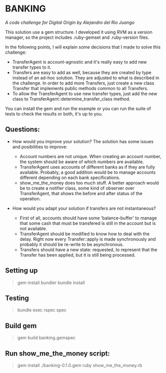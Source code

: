 BANKING
======

_A code challenge for Digital Origin by Alejandro del Rio Juango_ 

This solution use a gem structure.
I developed it using RVM as a version manager, so the project includes .ruby-gemset and .ruby-version files.

In the following points, I will explain some decisions that I made to solve this challenge:

 - TransferAgent is account-agnostic and it's really easy to add new transfer types to it.
 - Transfers are easy to add as well, because they are created by type instead of an ad-hoc solution. 
 They are adjusted to what is described in the challenge. In order to add more Transfers, just create a new class
 Transfer that implements public methods common to all Transfers. 
 - To allow the TransferAgent to use new transfer types, just add the new class to 
 TransferAgent::determine_transfer_class method.
 
 You can install the gem and run the example or you can run the suite of tests to check the results or both, it's up to you.
 
## Questions:
 - How would you improve your solution?
The solution has some issues and posibilities to improve:
    - Account numbers are not unique. When creating an account number, the system should be aware of which numbers are available.
    - TransferAgent uses accounts of different banks as if they are fully available. Probably, a good addition would be 
    to manage accounts different depending on each bank specifications.
    - show_me_the_money does too much stuff. A better approach would be to create a notifier class, some kind of 
    observer over TransferAgent, that shows the before and after status of the operation.
 
 - How would you adapt your solution if transfers are not instantaneous?
    - First of all, accounts should have some 'balance-buffer' to manage that some cash that must be transfered 
    is still in the account but is not available.
    - TransferAgent should be modified to know how to deal with the delay. Right now every Transfer::apply is made
    synchronously and probably it should be re-write to be asynchronous.
    - Transfers should have a new state: requested, to represent that the Transfer has been applied, but it is still
    being processed.

## Setting up

> gem install bundler
> bundle install

## Testing

> bundle exec rspec spec

## Build gem

> gem build banking.gemspec

## Run show_me_the_money script:
> gem install ./banking-0.1.0.gem 
> ruby show_me_the_money.rb 